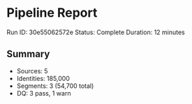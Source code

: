 # Pipeline Report
Run ID: 30e55062572e
Status: Complete
Duration: 12 minutes

## Summary
- Sources: 5
- Identities: 185,000
- Segments: 3 (54,700 total)
- DQ: 3 pass, 1 warn
